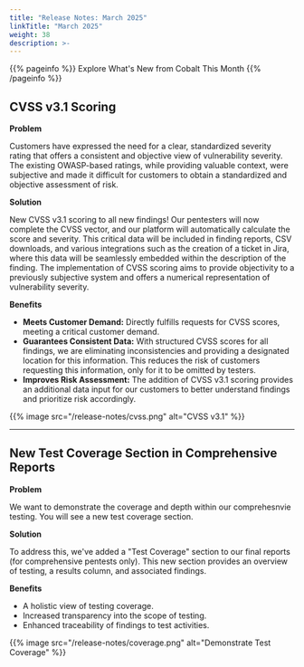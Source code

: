 ```yaml
---
title: "Release Notes: March 2025"
linkTitle: "March 2025"
weight: 38
description: >-
---
```


{{% pageinfo %}}
Explore What's New from Cobalt This Month
{{% /pageinfo %}}

## CVSS v3.1 Scoring
<strong>Problem</strong>

Customers have expressed the need for a clear, standardized severity rating that offers a consistent and objective view of vulnerability severity. The existing OWASP-based ratings, while providing valuable context, were subjective and made it difficult for customers to obtain a standardized and objective assessment of risk.

<strong>Solution</strong>

New CVSS v3.1 scoring to all new findings! Our pentesters will now complete the CVSS vector, and our platform will automatically calculate the score and severity. This critical data will be included in finding reports, CSV downloads, and various integrations such as the creation of a ticket in Jira, where this data will be seamlessly embedded within the description of the finding. The implementation of CVSS scoring aims to provide objectivity to a previously subjective system and offers a numerical representation of vulnerability severity.

<strong>Benefits</strong>

- <strong>Meets Customer Demand:</strong> Directly fulfills requests for CVSS scores, meeting a critical customer demand.
- <strong>Guarantees Consistent Data:</strong> With structured CVSS scores for all findings, we are eliminating inconsistencies and providing a designated location for this information. This reduces the risk of customers requesting this information, only for it to be omitted by testers.
- <strong>Improves Risk Assessment:</strong> The addition of CVSS v3.1 scoring provides an additional data input for our customers to better understand findings and prioritize risk accordingly.

{{% image src="/release-notes/cvss.png" alt="CVSS v3.1" %}}

---

## New Test Coverage Section in Comprehensive Reports
<strong>Problem</strong>

We want to demonstrate the coverage and depth within our comprehesnvie testing. You will see a new test coverage section.

<strong>Solution</strong>

To address this, we've added a "Test Coverage" section to our final reports (for comprehensive pentests only). This new section provides an overview of testing, a results column, and associated findings.

<strong>Benefits</strong>
- A holistic view of testing coverage.
- Increased transparency into the scope of testing.
- Enhanced traceability of findings to test activities.

{{% image src="/release-notes/coverage.png" alt="Demonstrate Test Coverage" %}}
